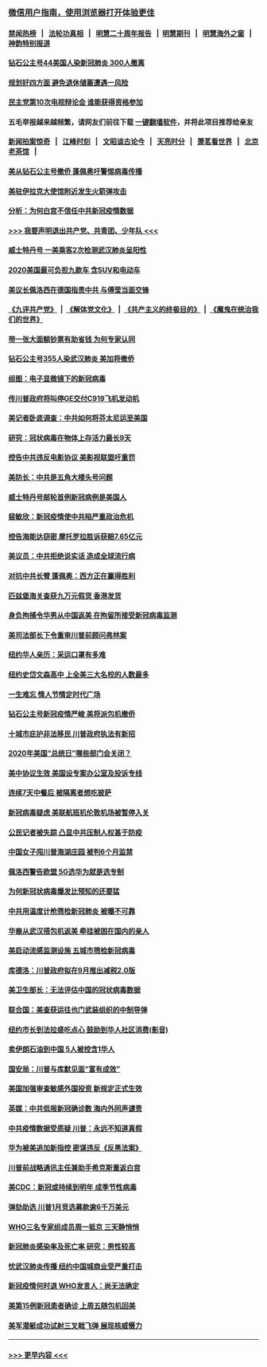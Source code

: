 ### [微信用户指南，使用浏览器打开体验更佳](https://github.com/gfw-breaker/banned-news1/blob/master/indexes/wechat-guide.md?t=0)
#### [禁闻热榜](热点新闻.md?t=0)  &nbsp;&nbsp;|&nbsp;&nbsp; [法轮功真相](https://github.com/gfw-breaker/truth/blob/master/README.md?t=0) &nbsp;&nbsp;|&nbsp;&nbsp; [明慧二十周年报告](https://github.com/gfw-breaker/mh-reports/blob/master/README.md?t=0) &nbsp;&nbsp;|&nbsp;&nbsp;[明慧期刊](https://github.com/gfw-breaker/mh-qikan) &nbsp;&nbsp;|&nbsp;&nbsp; [明慧海外之窗](https://github.com/gfw-breaker/mh-news/blob/master/README.md?t=0) &nbsp;&nbsp;|&nbsp;&nbsp; [神韵特别报道](https://github.com/gfw-breaker/mh-news/blob/master/shenyun.md?t=0)
#### [钻石公主号44美国人染新冠肺炎 300人撤离](../pages/nsc412/n11873826.md?t=02171111) 
#### [规划好四方面 避免退休储蓄遭遇一风险](../pages/nsc412/n11862800.md?t=02171111) 
#### [民主党第10次电视辩论会 谁能获得资格参加](../pages/nsc412/n11873552.md?t=02171111) 
#### 五毛举报越来越频繁，请网友们前往下载 [一键翻墙软件](https://github.com/gfw-breaker/ssr-accounts)，并将此项目推荐给亲友
#### [新闻拍案惊奇](https://github.com/gfw-breaker/banned-news1/blob/master/pages/link4.md) &nbsp;&nbsp;|&nbsp;&nbsp; [江峰时刻](https://github.com/gfw-breaker/banned-news1/blob/master/pages/link4.md) &nbsp;&nbsp;|&nbsp;&nbsp; [文昭谈古论今](https://github.com/gfw-breaker/banned-news1/blob/master/pages/link4.md) &nbsp;&nbsp;|&nbsp;&nbsp; [天亮时分](https://github.com/gfw-breaker/banned-news1/blob/master/pages/link4.md) &nbsp;&nbsp;|&nbsp;&nbsp; [萧茗看世界](https://github.com/gfw-breaker/banned-news1/blob/master/pages/link4.md) &nbsp;&nbsp;|&nbsp;&nbsp; [北京老茶馆](https://github.com/gfw-breaker/banned-news1/blob/master/pages/link4.md) &nbsp;&nbsp;|&nbsp;&nbsp; 
#### [美从钻石公主号撤侨 蓬佩奥吁警惕病毒传播](../pages/nsc412/n11873617.md?t=02171111) 
#### [美驻伊拉克大使馆附近发生火箭弹攻击](../pages/nsc412/n11873428.md?t=02171111) 
#### [分析：为何白宫不信任中共新冠疫情数据](../pages/nsc412/n11872473.md?t=02171111) 
#### [>>> 我要声明退出共产党、共青团、少年队 <<<](https://github.com/begood0513/goodnews/blob/master/quit/letter.md) 
#### [威士特丹号 一美乘客2次检测武汉肺炎呈阳性](../pages/nsc412/n11873169.md?t=02171111) 
#### [2020美国最可负担九款车 含SUV和电动车](../pages/nsc412/n11860334.md?t=02171111) 
#### [美议长佩洛西在德国指责中共 与傅莹当面交锋](../pages/nsc412/n11872375.md?t=02171111) 
#### [《九评共产党》](https://github.com/begood0513/9ping.md/blob/master/README.md) &nbsp;|&nbsp; [《解体党文化》](../../../../jtdwh.md/blob/master/README.md)  &nbsp;|&nbsp; [《共产主义的终极目的》](../../../../gczydzjmd.md/blob/master/README.md) &nbsp;|&nbsp; [《魔鬼在统治我们的世界》](../../../../mgztzwmdsj.md/blob/master/README.md) 
#### [带一张大面额钞票有助省钱 为何专家认同](../pages/nsc412/n11870166.md?t=02171111) 
#### [钻石公主号355人染武汉肺炎 美加将撤侨](../pages/nsc412/n11872392.md?t=02171111) 
#### [组图：电子显微镜下的新冠病毒](../pages/nsc412/n11872057.md?t=02171111) 
#### [传川普政府将叫停GE交付C919飞机发动机](../pages/nsc412/n11871600.md?t=02171111) 
#### [美记者卧底调查：中共如何将芬太尼运至美国](../pages/nsc412/n11871821.md?t=02171111) 
#### [研究：冠状病毒在物体上存活力最长9天](../pages/nsc412/n11871871.md?t=02171111) 
#### [控告中共违反电影协议 美影视联盟吁重罚](../pages/nsc412/n11871820.md?t=02171111) 
#### [美防长：中共是五角大楼头号问题](../pages/nsc412/n11871768.md?t=02171111) 
#### [威士特丹号邮轮首例新冠病例是美国人](../pages/nsc412/n11871731.md?t=02171111) 
#### [裴敏欣：新冠疫情使中共陷严重政治危机](../pages/nsc412/n11871514.md?t=02171111) 
#### [控告海能达窃密 摩托罗拉胜诉获赔7.65亿元](../pages/nsc412/n11871594.md?t=02171111) 
#### [美议员：中共拒绝说实话 造成全球流行病](../pages/nsc412/n11871582.md?t=02171111) 
#### [对抗中共长臂 蓬佩奥：西方正在赢得胜利](../pages/nsc412/n11871500.md?t=02171111) 
#### [匹兹堡海关查获九万元假货 香港发货](../pages/nsc412/n11870716.md?t=02171111) 
#### [身负拘捕令华男从中国返美  在拘留所接受新冠病毒监测](../pages/nsc412/n11870710.md?t=02171111) 
#### [美司法部长下令重审川普前顾问弗林案](../pages/nsc412/n11870258.md?t=02171111) 
#### [纽约华人亲历：采运口罩有多难](../pages/nsc412/n11870531.md?t=02171111) 
#### [纽约史岱文森高中  上全美三大名校的人数最多](../pages/nsc412/n11870557.md?t=02171111) 
#### [一生难忘 情人节情定时代广场](../pages/nsc412/n11870536.md?t=02171111) 
#### [钻石公主号新冠疫情严峻 美将派包机撤侨](../pages/nsc412/n11870505.md?t=02171111) 
#### [十城市庇护非法移民 川普政府执法有新招](../pages/nsc412/n11870410.md?t=02171111) 
#### [2020年美国“总统日”哪些部门会关闭？](../pages/nsc412/n11870148.md?t=02171111) 
#### [美中协议生效 美国设专案办公室及投诉专线](../pages/nsc412/n11870266.md?t=02171111) 
#### [连续7天中餐后 被隔离者想吃披萨](../pages/nsc412/n11870243.md?t=02171111) 
#### [新冠病毒疑虑 美联航班机伦敦机场被暂停入关](../pages/nsc412/n11870015.md?t=02171111) 
#### [公民记者被失踪 凸显中共压制人权甚于防疫](../pages/nsc412/n11870042.md?t=02171111) 
#### [中国女子闯川普海湖庄园 被判6个月监禁](../pages/nsc412/n11869919.md?t=02171111) 
#### [佩洛西警告欧盟 5G选华为就是选专制](../pages/nsc412/n11869898.md?t=02171111) 
#### [为何新冠状病毒爆发比预知的还要猛](../pages/nsc412/n11869828.md?t=02171111) 
#### [中共用温度计枪筛检新冠肺炎 被曝不可靠](../pages/nsc412/n11869707.md?t=02171111) 
#### [华裔从武汉搭包机返美 牵挂被困在国内的亲人](../pages/nsc412/n11869711.md?t=02171111) 
#### [美启动流感监测设施 五城市筛检新冠病毒](../pages/nsc412/n11869689.md?t=02171111) 
#### [库德洛：川普政府拟在9月推出减税2.0版](../pages/nsc412/n11869627.md?t=02171111) 
#### [美卫生部长：无法评估中国的冠状病毒数据](../pages/nsc412/n11869301.md?t=02171111) 
#### [联合国：美查获运往也门武装组织的中制导弹](../pages/nsc412/n11868677.md?t=02171111) 
#### [纽约市长到法拉盛吃点心  鼓励到华人社区消费(影音)](../pages/nsc412/n11868197.md?t=02171111) 
#### [卖伊朗石油到中国  5人被控含1华人](../pages/nsc412/n11867988.md?t=02171111) 
#### [国安局：川普与库默见面“富有成效”](../pages/nsc412/n11867976.md?t=02171111) 
#### [美国加强审查敏感外国投资 新规定正式生效](../pages/nsc412/n11868041.md?t=02171111) 
#### [英媒：中共低报新冠确诊数 海内外同声谴责](../pages/nsc412/n11867421.md?t=02171111) 
#### [中共疫情数据受质疑 川普：永远不知道真假](../pages/nsc412/n11867195.md?t=02171111) 
#### [华为被美追加新指控 密谋违反《反黑法案》](../pages/nsc412/n11867191.md?t=02171111) 
#### [川普前战略通讯主任兼助手希克斯重返白宫](../pages/nsc412/n11867104.md?t=02171111) 
#### [美CDC：新冠或持续到明年 成季节性病毒](../pages/nsc412/n11867279.md?t=02171111) 
#### [弹劾助选 川普1月竞选募款逾6千万美元](../pages/nsc412/n11866950.md?t=02171111) 
#### [WHO三名专家组成员周一抵京 三天静悄悄](../pages/nsc412/n11866947.md?t=02171111) 
#### [新冠肺炎感染率及死亡率 研究：男性较高](../pages/nsc412/n11866956.md?t=02171111) 
#### [忧武汉肺炎传播 纽约中国城商业受严重打击](../pages/nsc412/n11866902.md?t=02171111) 
#### [新冠疫情何时退 WHO发言人：尚无法确定](../pages/nsc412/n11866864.md?t=02171111) 
#### [美第15例新冠患者确诊 上周五随包机回美](../pages/nsc412/n11866852.md?t=02171111) 
#### [美军潜艇成功试射三叉戟飞弹 展现核威慑力](../pages/nsc412/n11866046.md?t=02171111) 

----
#### [ >>> 更早内容 <<< ](../indexes/nsc412-earlier.md)
